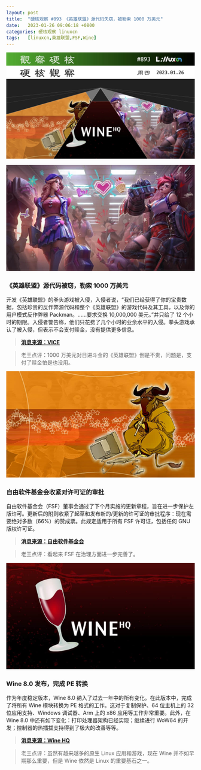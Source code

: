 ```yaml
---
layout: post
title:	"硬核观察 #893 《英雄联盟》源代码失窃，被勒索 1000 万美元"
date:	2023-01-26 09:06:18 +0800 
categories:	硬核观察 linuxcn 
tags:	[linuxcn,英雄联盟,FSF,Wine]
---
```



![](/Asserts/Images/album/202301/26/090433c6fufifwdeooueep.jpg)


![](/Asserts/Images/album/202301/26/090444lkfk88mpxrn0x9xk.jpg)


### 《英雄联盟》源代码被窃，勒索 1000 万美元


开发《英雄联盟》的拳头游戏被入侵，入侵者说，“我们已经获得了你的宝贵数据，包括珍贵的反作弊源代码和整个《英雄联盟》的游戏代码及其工具，以及你的用户模式反作弊器 Packman。……要求交换 10,000,000 美元。”并只给了 12 个小时的期限。入侵者警告称，他们只花费了几个小时的业余水平的入侵。拳头游戏承认了被入侵，但表示不会支付赎金，没有提供更多信息。



> 
> **[消息来源：VICE](https://www.vice.com/en/article/qjky8d/hackers-demand-dollar10m-from-riot-games-to-stop-leak-of-league-of-legends-source-code)**
> 
> 
> 



> 
> 老王点评：1000 万美元对日进斗金的《英雄联盟》倒是不贵，问题是，支付了赎金怕是也没用。
> 
> 
> 


![](/Asserts/Images/album/202301/26/090501z0ppizqqpyy5q4hj.jpg)


### 自由软件基金会收紧对许可证的审批


自由软件基金会（FSF）董事会通过了下个月实施的更新章程，旨在进一步保护左版许可。更新后的附则收紧了起草和发布新的/更新的许可证的审批程序：现在需要绝对多数（66%）的赞成票。此规定适用于所有 FSF 许可证，包括任何 GNU 版权许可证。



> 
> **[消息来源：自由软件基金会](https://www.fsf.org/news/fsf-board-adopts-updated-by-laws-to-protect-copyleft)**
> 
> 
> 



> 
> 老王点评：看起来 FSF 在治理方面进一步完善了。
> 
> 
> 


![](/Asserts/Images/album/202301/26/090516mjh6bb4i0f3zopto.jpg)


### Wine 8.0 发布，完成 PE 转换


作为年度稳定版本，Wine 8.0 纳入了过去一年中的所有变化。在此版本中，完成了将所有 Wine 模块转换为 PE 格式的工作。这对于复制保护、64 位主机上的 32 位应用支持、Windows 调试器、Arm 上的 x86 应用等工作非常重要。此外，在 Wine 8.0 中还有如下变化：打印处理器架构已经实现；继续进行 WoW64 的开发；控制器的热插拔支持得到了极大的改善等等。



> 
> **[消息来源：Wine HQ](https://www.winehq.org/news/2023012401)**
> 
> 
> 



> 
> 老王点评：虽然有越来越多的原生 Linux 应用和游戏，现在 Wine 并不如早期那么重要，但是 Wine 依然是 Linux 的重要基石之一。
> 
> 
>
